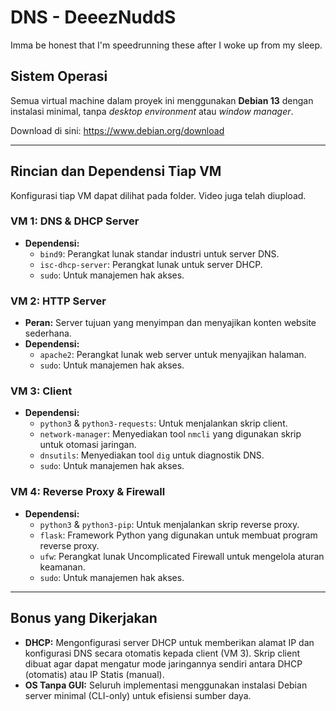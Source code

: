 # DNS - DeeezNuddS

Imma be honest that I'm speedrunning these after I woke up from my sleep.

## Sistem Operasi

Semua virtual machine dalam proyek ini menggunakan **Debian 13** dengan instalasi minimal, tanpa _desktop environment_ atau _window manager_.

Download di sini: https://www.debian.org/download

---

## Rincian dan Dependensi Tiap VM

Konfigurasi tiap VM dapat dilihat pada folder.
Video juga telah diupload.

### VM 1: DNS & DHCP Server

- **Dependensi:**
  - `bind9`: Perangkat lunak standar industri untuk server DNS.
  - `isc-dhcp-server`: Perangkat lunak untuk server DHCP.
  - `sudo`: Untuk manajemen hak akses.

### VM 2: HTTP Server

- **Peran:** Server tujuan yang menyimpan dan menyajikan konten website sederhana.
- **Dependensi:**
  - `apache2`: Perangkat lunak web server untuk menyajikan halaman.
  - `sudo`: Untuk manajemen hak akses.

### VM 3: Client

- **Dependensi:**
  - `python3` & `python3-requests`: Untuk menjalankan skrip client.
  - `network-manager`: Menyediakan tool `nmcli` yang digunakan skrip untuk otomasi jaringan.
  - `dnsutils`: Menyediakan tool `dig` untuk diagnostik DNS.
  - `sudo`: Untuk manajemen hak akses.

### VM 4: Reverse Proxy & Firewall

- **Dependensi:**
  - `python3` & `python3-pip`: Untuk menjalankan skrip reverse proxy.
  - `flask`: Framework Python yang digunakan untuk membuat program reverse proxy.
  - `ufw`: Perangkat lunak Uncomplicated Firewall untuk mengelola aturan keamanan.
  - `sudo`: Untuk manajemen hak akses.

---

## Bonus yang Dikerjakan

- **DHCP:** Mengonfigurasi server DHCP untuk memberikan alamat IP dan konfigurasi DNS secara otomatis kepada client (VM 3). Skrip client dibuat agar dapat mengatur mode jaringannya sendiri antara DHCP (otomatis) atau IP Statis (manual).
- **OS Tanpa GUI:** Seluruh implementasi menggunakan instalasi Debian server minimal (CLI-only) untuk efisiensi sumber daya.
